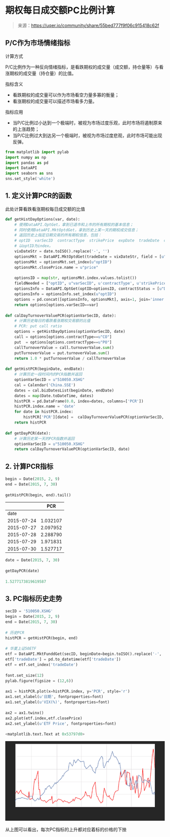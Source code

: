 

# 期权每日成交额PC比例计算

> 来源：https://uqer.io/community/share/55bed777f9f06c915418c62f

## P/C作为市场情绪指标

计算方式

P/C比例作为一种反向情绪指标，是看跌期权的成交量（成交额，持仓量等）与看涨期权的成交量（持仓量）的比值。

指标含义

+ 看跌期权的成交量可以作为市场看空力量多寡的衡量；
+ 看涨期权的成交量可以描述市场看多力量。

指标应用

+ 当P/C比例过小达到一个极端时，被视为市场过度乐观，此时市场将遏制原来的上涨趋势；
+ 当P/C比例过大到达另一个极端时，被视为市场过度悲观，此时市场可能出现反弹。

```py
from matplotlib import pylab
import numpy as np
import pandas as pd
import DataAPI
import seaborn as sns
sns.set_style('white')
```

## 1. 定义计算PCR的函数

此处计算看跌看涨期权每日成交额的比值

```py
def getHistDayOptions(var, date):
    # 使用DataAPI.OptGet，拿到已退市和上市的所有期权的基本信息；
    # 同时使用DataAPI.MktOptdGet，拿到历史上某一天的期权成交信息；
    # 返回历史上指定日期交易的所有期权信息，包括：
    # optID  varSecID  contractType  strikePrice  expDate  tradeDate  closePrice turnoverValue
    # 以optID为index。
    vixDateStr = date.toISO().replace('-', '')
    optionsMkt = DataAPI.MktOptdGet(tradeDate = vixDateStr, field = [u"optID", "tradeDate", "closePrice", "turnoverValue"], pandas = "1")
    optionsMkt = optionsMkt.set_index(u"optID")
    optionsMkt.closePrice.name = u"price"
    
    optionsID = map(str, optionsMkt.index.values.tolist())
    fieldNeeded = ["optID", u"varSecID", u'contractType', u'strikePrice', u'expDate']
    optionsInfo = DataAPI.OptGet(optID=optionsID, contractStatus = [u"DE", u"L"], field=fieldNeeded, pandas="1")
    optionsInfo = optionsInfo.set_index(u"optID")
    options = pd.concat([optionsInfo, optionsMkt], axis=1, join='inner').sort_index()
    return options[options.varSecID==var]

def calDayTurnoverValuePCR(optionVarSecID, date):
    # 计算历史每日的看跌看涨期权交易额的比值
    # PCR: put call ratio
    options = getHistDayOptions(optionVarSecID, date)
    call = options[options.contractType==u"CO"]
    put  = options[options.contractType==u"PO"]
    callTurnoverValue = call.turnoverValue.sum()
    putTurnoverValue = put.turnoverValue.sum()
    return 1.0 * putTurnoverValue / callTurnoverValue

def getHistPCR(beginDate, endDate):
    # 计算历史一段时间内的PCR指数并返回
    optionVarSecID = u"510050.XSHG"
    cal = Calendar('China.SSE')
    dates = cal.bizDatesList(beginDate, endDate)
    dates = map(Date.toDateTime, dates)
    histPCR = pd.DataFrame(0.0, index=dates, columns=['PCR'])
    histPCR.index.name = 'date'
    for date in histPCR.index:
        histPCR['PCR'][date] =  calDayTurnoverValuePCR(optionVarSecID, Date.fromDateTime(date))
    return histPCR

def getDayPCR(date):
    # 计算历史某一天的PCR指数并返回
    optionVarSecID = u"510050.XSHG"
    return calDayTurnoverValuePCR(optionVarSecID, date)
```

## 2. 计算PCR指标

```py
begin = Date(2015, 2, 9)
end = Date(2015, 7, 30)

getHistPCR(begin, end).tail()
```


| | PCR |
| --- | --- |
| date |  |
| 2015-07-24 |  1.032107 |
| 2015-07-27 |  2.097952 |
| 2015-07-28 |  2.288790 |
| 2015-07-29 |  1.971831 |
| 2015-07-30 |  1.527717 |

```py
date = Date(2015, 7, 30)

getDayPCR(date)

1.5277173819619587
```

## 3. PC指标历史走势

```py
secID = '510050.XSHG'
begin = Date(2015, 2, 9)
end = Date(2015, 7, 30)

# 历史PCR
histPCR = getHistPCR(begin, end)

# 华夏上证50ETF
etf = DataAPI.MktFunddGet(secID, beginDate=begin.toISO().replace('-', ''), endDate=end.toISO().replace('-', ''), field=['tradeDate', 'closePrice'])
etf['tradeDate'] = pd.to_datetime(etf['tradeDate'])
etf = etf.set_index('tradeDate')

font.set_size(12)
pylab.figure(figsize = (12,6))

ax1 = histPCR.plot(x=histPCR.index, y='PCR', style='r')
ax1.set_xlabel(u'日期', fontproperties=font)
ax1.set_ylabel(u'VIX(%)', fontproperties=font)

ax2 = ax1.twinx()
ax2.plot(etf.index,etf.closePrice)
ax2.set_ylabel(u'ETF Price', fontproperties=font)

<matplotlib.text.Text at 0x53797d0>
```

![](img/tryLNzijMDoAAAAASUVORK5CYII=.png)

从上图可以看出，每次PC指标的上升都对应着标的价格的下挫


